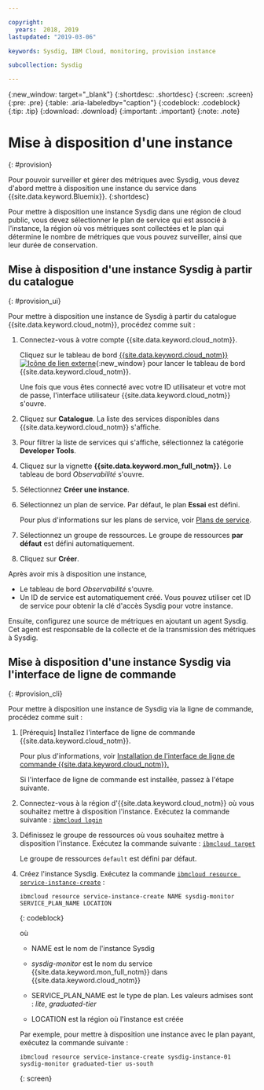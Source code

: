 ```yaml
---

copyright:
  years:  2018, 2019
lastupdated: "2019-03-06"

keywords: Sysdig, IBM Cloud, monitoring, provision instance

subcollection: Sysdig

---
```


{:new_window: target="_blank"}
{:shortdesc: .shortdesc}
{:screen: .screen}
{:pre: .pre}
{:table: .aria-labeledby="caption"}
{:codeblock: .codeblock}
{:tip: .tip}
{:download: .download}
{:important: .important}
{:note: .note}

# Mise à disposition d'une instance
{: #provision}

Pour pouvoir surveiller et gérer des métriques avec Sysdig, vous devez d'abord mettre à disposition une instance du service dans {{site.data.keyword.Bluemix}}.
{:shortdesc}

Pour mettre à disposition une instance Sysdig dans une région de cloud public, vous devez sélectionner le plan de service qui est associé à l'instance, la région où vos métriques sont collectées et le plan qui détermine le nombre de métriques que vous pouvez surveiller, ainsi que leur durée de conservation.



## Mise à disposition d'une instance Sysdig à partir du catalogue
{: #provision_ui}

Pour mettre à disposition une instance de Sysdig à partir du catalogue {{site.data.keyword.cloud_notm}}, procédez comme suit :

1. Connectez-vous à votre compte {{site.data.keyword.cloud_notm}}.

    Cliquez sur le tableau de bord [{{site.data.keyword.cloud_notm}} ![Icône de lien externe](../../icons/launch-glyph.svg "Icône de lien externe")](https://cloud.ibm.com/login){:new_window} pour lancer le tableau de bord {{site.data.keyword.cloud_notm}}.

	Une fois que vous êtes connecté avec votre ID utilisateur et votre mot de passe, l'interface utilisateur {{site.data.keyword.cloud_notm}} s'ouvre.

2. Cliquez sur **Catalogue**. La liste des services disponibles dans {{site.data.keyword.cloud_notm}} s'affiche.

3. Pour filtrer la liste de services qui s'affiche, sélectionnez la catégorie **Developer Tools**.

4. Cliquez sur la vignette **{{site.data.keyword.mon_full_notm}}**. Le tableau de bord *Observabilité* s'ouvre.

5. Sélectionnez **Créer une instance**. 

6. Sélectionnez un plan de service. Par défaut, le plan **Essai** est défini.

    Pour plus d'informations sur les plans de service, voir [Plans de service](/docs/services/Monitoring-with-Sysdig?topic=Sysdig-pricing_plans#pricing_plans).

7. Sélectionnez un groupe de ressources. Le groupe de ressources **par défaut** est défini automatiquement.

8. Cliquez sur **Créer**.

Après avoir mis à disposition une instance, 

* Le tableau de bord *Observabilité* s'ouvre. 
* Un ID de service est automatiquement créé. Vous pouvez utiliser cet ID de service pour obtenir la clé d'accès Sysdig pour votre instance.

Ensuite, configurez une source de métriques en ajoutant un agent Sysdig. Cet agent est responsable de la collecte et de la transmission des métriques à Sysdig. 



## Mise à disposition d'une instance Sysdig via l'interface de ligne de commande
{: #provision_cli}

Pour mettre à disposition une instance de Sysdig via la ligne de commande, procédez comme suit :

1. [Prérequis] Installez l'interface de ligne de commande {{site.data.keyword.cloud_notm}}.

   Pour plus d'informations, voir [Installation de l'interface de ligne de commande {{site.data.keyword.cloud_notm}}.](/docs/cli?topic=cloud-cli-ibmcloud-cli#ibmcloud-cli)

   Si l'interface de ligne de commande est installée, passez à l'étape suivante.

2. Connectez-vous à la région d'{{site.data.keyword.cloud_notm}} où vous souhaitez mettre à disposition l'instance. Exécutez la commande suivante : [`ibmcloud login`](/docs/cli/reference/ibmcloud/bx_cli.html#ibmcloud_login)

3. Définissez le groupe de ressources où vous souhaitez mettre à disposition l'instance. Exécutez la commande suivante : [`ibmcloud target`](/docs/cli/reference/ibmcloud/bx_cli.html#ibmcloud_target)

    Le groupe de ressources `default` est défini par défaut.

4. Créez l'instance Sysdig. Exécutez la commande [`ibmcloud resource service-instance-create`](/docs/cli/reference/ibmcloud/cli_resource_group.html#ibmcloud_resource_service_instance_create) :

    ```
    ibmcloud resource service-instance-create NAME sysdig-monitor SERVICE_PLAN_NAME LOCATION
    ```
    {: codeblock}

    où

    * NAME est le nom de l'instance Sysdig
    
    * *sysdig-monitor* est le nom du service {{site.data.keyword.mon_full_notm}} dans {{site.data.keyword.cloud_notm}}
    
    * SERVICE_PLAN_NAME est le type de plan. Les valeurs admises sont : *lite*, *graduated-tier*
    
    * LOCATION est la région où l'instance est créée

    Par exemple, pour mettre à disposition une instance avec le plan payant, exécutez la commande suivante :

    ```
    ibmcloud resource service-instance-create sysdig-instance-01 sysdig-monitor graduated-tier us-south
    ```
    {: screen}

